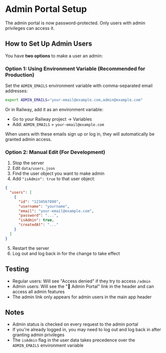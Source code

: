 # Admin Portal Setup

The admin portal is now password-protected. Only users with admin privileges can access it.

## How to Set Up Admin Users

You have **two options** to make a user an admin:

### Option 1: Using Environment Variable (Recommended for Production)

Set the `ADMIN_EMAILS` environment variable with comma-separated email addresses:

```bash
export ADMIN_EMAILS="your-email@example.com,admin@example.com"
```

Or in Railway, add it as an environment variable:
- Go to your Railway project → Variables
- Add: `ADMIN_EMAILS` = `your-email@example.com`

When users with these emails sign up or log in, they will automatically be granted admin access.

### Option 2: Manual Edit (For Development)

1. Stop the server
2. Edit `data/users.json`
3. Find the user object you want to make admin
4. Add `"isAdmin": true` to that user object:

```json
{
  "users": [
    {
      "id": "1234567890",
      "username": "yourname",
      "email": "your-email@example.com",
      "password": "...",
      "isAdmin": true,
      "createdAt": "..."
    }
  ]
}
```

5. Restart the server
6. Log out and log back in for the change to take effect

## Testing

- Regular users: Will see "Access denied" if they try to access `/admin`
- Admin users: Will see the "🔐 Admin Portal" link in the header and can access all admin features
- The admin link only appears for admin users in the main app header

## Notes

- Admin status is checked on every request to the admin portal
- If you're already logged in, you may need to log out and log back in after granting admin privileges
- The `isAdmin` flag in the user data takes precedence over the `ADMIN_EMAILS` environment variable

